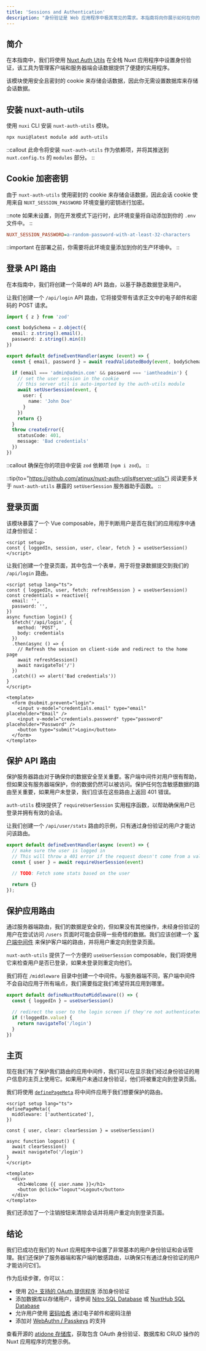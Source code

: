 ```yaml
---
title: 'Sessions and Authentication'
description: "身份验证是 Web 应用程序中极其常见的需求。本指南将向你展示如何在你的 Nuxt 应用程序中实现基本的用户注册和身份验证。"
---
```


## 简介

在本指南中，我们将使用 [Nuxt Auth Utils](https://github.com/Atinux/nuxt-auth-utils) 在全栈 Nuxt 应用程序中设置身份验证，该工具为管理客户端和服务器端会话数据提供了便捷的实用程序。

该模块使用安全且密封的 cookie 来存储会话数据，因此你无需设置数据库来存储会话数据。

## 安装 nuxt-auth-utils

使用 `nuxi` CLI 安装 `nuxt-auth-utils` 模块。

```bash [Terminal]
npx nuxi@latest module add auth-utils
```

::callout
此命令将安装 `nuxt-auth-utils` 作为依赖项，并将其推送到 `nuxt.config.ts` 的 `modules` 部分。
::

## Cookie 加密密钥

由于 `nuxt-auth-utils` 使用密封的 cookie 来存储会话数据，因此会话 cookie 使用来自 `NUXT_SESSION_PASSWORD` 环境变量的密钥进行加密。

::note
如果未设置，则在开发模式下运行时，此环境变量将自动添加到你的 `.env` 文件中。
::

```ini [.env]
NUXT_SESSION_PASSWORD=a-random-password-with-at-least-32-characters
```

::important
在部署之前，你需要将此环境变量添加到你的生产环境中。
::

## 登录 API 路由

在本指南中，我们将创建一个简单的 API 路由，以基于静态数据登录用户。

让我们创建一个 `/api/login` API 路由，它将接受带有请求正文中的电子邮件和密码的 POST 请求。

```ts [server/api/login.post.ts]
import { z } from 'zod'

const bodySchema = z.object({
  email: z.string().email(),
  password: z.string().min(8)
})

export default defineEventHandler(async (event) => {
  const { email, password } = await readValidatedBody(event, bodySchema.parse)

  if (email === 'admin@admin.com' && password === 'iamtheadmin') {
    // set the user session in the cookie
    // this server util is auto-imported by the auth-utils module
    await setUserSession(event, {
      user: {
        name: 'John Doe'
      }
    })
    return {}
  }
  throw createError({
    statusCode: 401,
    message: 'Bad credentials'
  })
})
```

::callout
确保在你的项目中安装 `zod` 依赖项 (`npm i zod`)。
::

::tip{to="https://github.com/atinux/nuxt-auth-utils#server-utils"}
阅读更多关于 `nuxt-auth-utils` 暴露的 `setUserSession` 服务器助手函数。
::

## 登录页面

该模块暴露了一个 Vue composable，用于判断用户是否在我们的应用程序中通过身份验证：

```vue
<script setup>
const { loggedIn, session, user, clear, fetch } = useUserSession()
</script>
```

让我们创建一个登录页面，其中包含一个表单，用于将登录数据提交到我们的 `/api/login` 路由。

```vue [pages/login.vue]
<script setup lang="ts">
const { loggedIn, user, fetch: refreshSession } = useUserSession()
const credentials = reactive({
  email: '',
  password: '',
})
async function login() {
  $fetch('/api/login', {
    method: 'POST',
    body: credentials
  })
  .then(async () => {
    // Refresh the session on client-side and redirect to the home page
    await refreshSession()
    await navigateTo('/')
  })
  .catch(() => alert('Bad credentials'))
}
</script>

<template>
  <form @submit.prevent="login">
    <input v-model="credentials.email" type="email" placeholder="Email" />
    <input v-model="credentials.password" type="password" placeholder="Password" />
    <button type="submit">Login</button>
  </form>
</template>
```

## 保护 API 路由

保护服务器路由对于确保你的数据安全至关重要。客户端中间件对用户很有帮助，但如果没有服务器端保护，你的数据仍然可以被访问。保护任何包含敏感数据的路由至关重要，如果用户未登录，我们应该在这些路由上返回 401 错误。

`auth-utils` 模块提供了 `requireUserSession` 实用程序函数，以帮助确保用户已登录并拥有有效的会话。

让我们创建一个 `/api/user/stats` 路由的示例，只有通过身份验证的用户才能访问该路由。

```ts [server/api/user/stats.get.ts]
export default defineEventHandler(async (event) => {
  // make sure the user is logged in
  // This will throw a 401 error if the request doesn't come from a valid user session
  const { user } = await requireUserSession(event)

  // TODO: Fetch some stats based on the user

  return {}
});
```

## 保护应用路由

通过服务器端路由，我们的数据是安全的，但如果没有其他操作，未经身份验证的用户在尝试访问 `/users` 页面时可能会获得一些奇怪的数据。我们应该创建一个 [客户端中间件](https://nuxt.com/docs/guide/directory-structure/middleware) 来保护客户端的路由，并将用户重定向到登录页面。

`nuxt-auth-utils` 提供了一个方便的 `useUserSession` composable，我们将使用它来检查用户是否已登录，如果未登录则重定向他们。

我们将在 `/middleware` 目录中创建一个中间件。与服务器端不同，客户端中间件不会自动应用于所有端点，我们需要指定我们希望将其应用到哪里。

```typescript [middleware/authenticated.ts]
export default defineNuxtRouteMiddleware(() => {
  const { loggedIn } = useUserSession()

  // redirect the user to the login screen if they're not authenticated
  if (!loggedIn.value) {
    return navigateTo('/login')
  }
})
```

## 主页

现在我们有了保护我们路由的应用中间件，我们可以在显示我们经过身份验证的用户信息的主页上使用它。如果用户未通过身份验证，他们将被重定向到登录页面。

我们将使用 [`definePageMeta`](/docs/api/utils/define-page-meta) 将中间件应用于我们想要保护的路由。

```vue [pages/index.vue]
<script setup lang="ts">
definePageMeta({
  middleware: ['authenticated'],
})
  
const { user, clear: clearSession } = useUserSession()

async function logout() {
  await clearSession()
  await navigateTo('/login')
}
</script>

<template>
  <div>
    <h1>Welcome {{ user.name }}</h1>
    <button @click="logout">Logout</button>
  </div>
</template>
```

我们还添加了一个注销按钮来清除会话并将用户重定向到登录页面。

## 结论

我们已成功在我们的 Nuxt 应用程序中设置了非常基本的用户身份验证和会话管理。我们还保护了服务器端和客户端的敏感路由，以确保只有通过身份验证的用户才能访问它们。

作为后续步骤，你可以：

- 使用 [20+ 支持的 OAuth 提供程序](https://github.com/atinux/nuxt-auth-utils?tab=readme-ov-file#supported-oauth-providers) 添加身份验证
- 添加数据库以存储用户，请参阅 [Nitro SQL Database](https://nitro.build/guide/database) 或 [NuxtHub SQL Database](https://hub.nuxt.com/docs/features/database)
- 允许用户使用 [密码哈希](https://github.com/atinux/nuxt-auth-utils?tab=readme-ov-file#password-hashing) 通过电子邮件和密码注册
- 添加对 [WebAuthn / Passkeys](https://github.com/atinux/nuxt-auth-utils?tab=readme-ov-file#webauthn-passkey) 的支持

查看开源的 [atidone 存储库](https://github.com/atinux/atidone)，获取包含 OAuth 身份验证、数据库和 CRUD 操作的 Nuxt 应用程序的完整示例。
